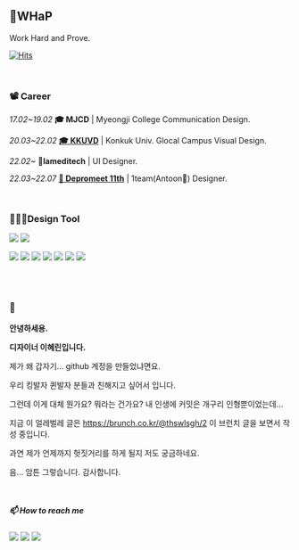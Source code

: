 

## 🐍WHaP
Work Hard and Prove.

[![Hits](https://hits.seeyoufarm.com/api/count/incr/badge.svg?url=https%3A%2F%2Fgithub.com%2FDE-hyelin&count_bg=%23FFBAAD&title_bg=%23F3EDEC&icon=applemusic.svg&icon_color=%23ED8777&title=remember+me+%F0%9F%92%95&edge_flat=false)](https://hits.seeyoufarm.com)


<br>

### 📽 Career

*17.02~19.02* **🎓 MJCD** | Myeongji College Communication Design.

*20.03~22.02* **<a href="https://www.depromeet.com/">🎓 KKUVD</a>** | Konkuk Univ. Glocal Campus Visual Design.

*22.02~* **💉lameditech** | UI Designer.

*22.03~22.07* **<a href="https://www.depromeet.com/">🚎 Depromeet 11th</a>** | 1team(Antoon🐜) Designer.


<br>

### 👩🏻‍💻Design Tool

<img src="https://img.shields.io/badge/figma-F67356?style=round-square&logo=Figma&logoColor=white"/> <img src="https://img.shields.io/badge/Sketch-F59E00?style=round-square&logo=Sketch&logoColor=white"/>



<img src="https://img.shields.io/badge/Adobe-black?style=round-square&logo=Adobe&logoColor=white"/> <img src="https://img.shields.io/badge/XD-F046E6?style=round-square&logo=Adobe XD&logoColor=white"/> <img src="https://img.shields.io/badge/Photoshop-2A98F5?style=round-square&logo=Adobe Photoshop&logoColor=white"/> <img src="https://img.shields.io/badge/Illustrator-FF9A00?style=round-square&logo=Adobe Illustrator&logoColor=white"/> <img src="https://img.shields.io/badge/Indesign-FF3366?style=round-square&logo=Adobe Indesign&logoColor=white"/> <img src="https://img.shields.io/badge/After Effects-9999FF?style=round-square&logo=Adobe After Effects&logoColor=white"/> <img src="https://img.shields.io/badge/Dreamweaver-FF61F6?style=round-square&logo=Adobe Dreamweaver&logoColor=white"/>

<br><br>

### 👋

<b>안녕하세용.

디자이너 이혜린입니다.</b>

제가 왜 갑자기... github 계정을 만들었냐면요.

우리 킹발자 퀸발자 분들과 친해지고 싶어서 입니다.

그런데 이게 대체 뭔가요? 뭐라는 건가요? 내 인생에 커밋은 개구리 인형뿐이었는데...

지금 이 얼레벌레 글은 https://brunch.co.kr/@thswlsgh/2 이 브런치 글을 보면서 작성 중입니다.

과연 제가 언제까지 헛짓거리를 하게 될지 저도 궁금하네요.

음... 암튼 그렇습니다. 감사합니다.

<br>

##### 📫 How to reach me

<a href="mailto:du.duck.917@gmail.com">
    <img src="https://img.shields.io/badge/Gmail-d14836?logo=Gmail&style=square&logoColor=white&link=du.duck.917@gmail.com"/></a>
    
<a href="https://blog.naver.com/hye_duck">
    <img src="https://img.shields.io/badge/Blog-00C43B?logo=Naver&style=square&logoColor=white"/></a> 

<a href="https://www.instagram.com/xxhyxin">
    <img src="https://img.shields.io/badge/Instagram-E4405F?style=square&logo=Instagram&logoColor=white&link=https://www.instagram.com/xxhyxin"/></a> 




<!-----------------------------------------------------------------------------------------------------------------------
**DE-hyelin/DE-hyelin** is a ✨ _special_ ✨ repository because its `README.md` (this file) appears on your GitHub profile.


❤️

<a href="https://twitter.com/계정이름">
    <img src="https://img.shields.io/badge/twitter-1DA1F2?style=square&logo=twitter&logoColor=white&link=https://twitter.com/계정이름"/></a> 

❤️

Here are some ideas to get you started:

- 🔭 I’m currently working on ...
- 🌱 I’m currently learning ...
- 👯 I’m looking to collaborate on ...
- 🤔 I’m looking for help with ...
- 💬 Ask me about ...
- 📫 How to reach me: ...
- 😄 Pronouns: ...
- ⚡ Fun fact: ...
-->
